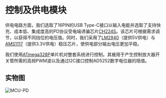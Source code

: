 控制及供电模块
======

供电电路方面，我们选取了16PIN的USB Type-C接口以输入电能并选取了支持快充、成本低、集成度高的PD协议受电端诱骗芯片[CH224S](http://www.wch.cn/products/CH224.html)。该芯片可根据需求调节，以获得不同挡位的电压值。同时，我们采用了[LM2940](https://www.ti.com.cn/product/cn/LM2940-N)（提供5V供电）与[AMS1117](http://ams-semitech.com/page1.php)（提供3.3V供电）稳压芯片，使供电部分输出电压更加平稳。

我们使用[ATmega328P](https://www.microchip.com/wwwproducts/en/ATMEGA328P)单片机对整套系统进行控制。其被用于产生控制放大器开关管所需的高频PWM波以及通过I2C接口控制AD5252数字电位器的阻值。

## 实物图
![MCU-PD]({{site.url}}/assets/MCU-PD.JPG)

